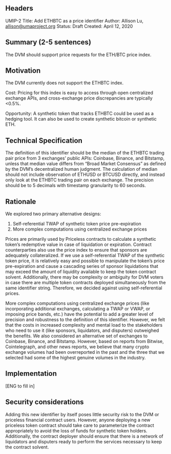 ## Headers
UMIP-2
Title: Add ETHBTC as a price identifier
Author: Allison Lu, allison@umaproject.org
Status: Draft
Created: April 12, 2020

## Summary (2-5 sentences)
The DVM should support price requests for the ETH/BTC price index. 

## Motivation
The DVM currently does not support the ETHBTC index.

Cost: Pricing for this index is easy to access through open centralized exchange APIs, and cross-exchange price discrepancies are typically <0.5%. 

Opportunity: A synthetic token that tracks ETHBTC could be used as a hedging tool. It can also be used to create synthetic bitcoin or synthetic ETH.

## Technical Specification
The definition of this identifier should be the median of the ETHBTC trading pair price from 3 exchanges’ public APIs: Coinbase, Binance, and Bitstamp, unless that median value differs from “Broad Market Consensus” as defined by the DVM’s decentralized human judgment. The calculation of median should not include observation of ETHUSD or BTCUSD directly, and instead only look at the ETHBTC trading pair on each exchange. The precision should be to 5 decimals with timestamp granularity to 60 seconds.

## Rationale
We explored two primary alternative designs:
  1. Self-referential TWAP of synthetic token price pre-expiration
  2. More complex computations using centralized exchange prices

Prices are primarily used by Priceless contracts to calculate a synthetic token’s redemptive value in case of liquidation or expiration. Contract counterparties also use the price index to ensure that sponsors are adequately collateralized. If we use a self-referential TWAP of the synthetic token price, it is relatively easy and possible to manipulate the token’s price pre-expiration and cause a cascading series of sponsor liquidations that may exceed the amount of liquidity available to keep the token contract solvent. Additionally, there may be complexity or ambiguity for DVM voters in case there are multiple token contracts deployed simultaneously from the same identifier string. Therefore, we decided against using self-referential prices. 

More complex computations using centralized exchange prices (like incorporating additional exchanges, calculating a TWAP or VWAP, or imposing price bands, etc.) have the potential to add a greater level of precision and robustness to the definition of this identifier. However, we felt that the costs in increased complexity and mental load to the stakeholders who need to use it (like sponsors, liquidators, and disputers) outweighed the benefits. We also considered an alternative set of exchanges to Coinbase, Binance, and Bitstamp. However, based on reports from Bitwise, Cointelegraph, and other news reports, we believe that many crypto exchange volumes had been overreported in the past and the three that we selected had some of the highest genuine volumes in the industry.

## Implementation
[ENG to fill in]

## Security considerations
Adding this new identifier by itself poses little security risk to the DVM or priceless financial contract users. However, anyone deploying a new priceless token contract should take care to parameterize the contract appropriately to avoid the loss of funds for synthetic token holders. Additionally, the contract deployer should ensure that there is a network of liquidators and disputers ready to perform the services necessary to keep the contract solvent.  

